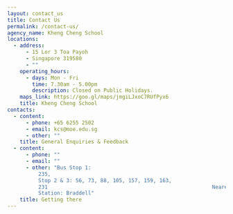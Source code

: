 ```yaml
---
layout: contact_us
title: Contact Us
permalink: /contact-us/
agency_name: Kheng Cheng School
locations:
  - address:
      - 15 Lor 3 Toa Payoh
      - Singapore 319580
      - ""
    operating_hours:
      - days: Mon - Fri
        time: 7.30am - 5.00pm
        description: Closed on Public Holidays.
    maps_link: https://goo.gl/maps/jmgiLJxoC7RUfPyx6
    title: Kheng Cheng School
contacts:
  - content:
      - phone: +65 6255 2502
      - email: kcs@moe.edu.sg
      - other: ""
    title: General Enquiries & Feedback
  - content:
      - phone: ""
      - email: ""
      - other: "Bus Stop 1:
          235,                                                               Bus
          Stop 2 & 3: 56, 73, 88, 105, 157, 159, 163,
          231                                                     Nearest MRT
          Station: Braddell"
    title: Getting there
---
```

